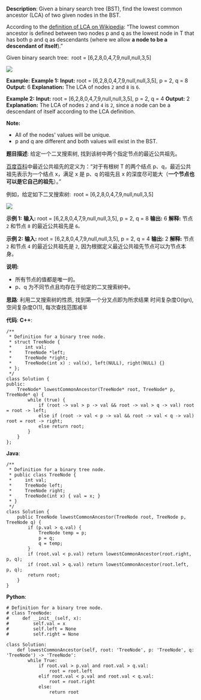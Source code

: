__Description__:
Given a binary search tree (BST), find the lowest common ancestor (LCA) of two given nodes in the BST.

According to the [definition of LCA on Wikipedia](https://en.wikipedia.org/wiki/Lowest_common_ancestor): “The lowest common ancestor is defined between two nodes p and q as the lowest node in T that has both p and q as descendants (where we allow **a node to be a descendant of itself**).”

Given binary search tree:  root = [6,2,8,0,4,7,9,null,null,3,5]

![](http://upload-images.jianshu.io/upload_images/16639143-c196720af1f6ce69.png?imageMogr2/auto-orient/strip%7CimageView2/2/w/1240)

**Example:**
**Example 1:**
**Input:** root = [6,2,8,0,4,7,9,null,null,3,5], p = 2, q = 8
**Output:** 6
**Explanation:** The LCA of nodes `2` and `8` is `6`.

**Example 2:**
**Input:** root = [6,2,8,0,4,7,9,null,null,3,5], p = 2, q = 4
**Output:** 2
**Explanation:** The LCA of nodes `2` and `4` is `2`, since a node can be a descendant of itself according to the LCA definition.

**Note:**

*   All of the nodes' values will be unique.
*   p and q are different and both values will exist in the BST.


__题目描述__:
给定一个二叉搜索树, 找到该树中两个指定节点的最近公共祖先。

[百度百科](https://baike.baidu.com/item/%E6%9C%80%E8%BF%91%E5%85%AC%E5%85%B1%E7%A5%96%E5%85%88/8918834?fr=aladdin)中最近公共祖先的定义为：“对于有根树 T 的两个结点 p、q，最近公共祖先表示为一个结点 x，满足 x 是 p、q 的祖先且 x 的深度尽可能大（**一个节点也可以是它自己的祖先**）。”

例如，给定如下二叉搜索树:  root = [6,2,8,0,4,7,9,null,null,3,5]

![](http://upload-images.jianshu.io/upload_images/16639143-1c89c3214d035cd5.png?imageMogr2/auto-orient/strip%7CimageView2/2/w/1240)

**示例 1:**
**输入:** root = [6,2,8,0,4,7,9,null,null,3,5], p = 2, q = 8
**输出:** 6
**解释:** 节点 `2` 和节点 `8` 的最近公共祖先是 `6。`

**示例 2:**
**输入:** root = [6,2,8,0,4,7,9,null,null,3,5], p = 2, q = 4
**输出:** 2
**解释:** 节点 `2` 和节点 `4` 的最近公共祖先是 `2`, 因为根据定义最近公共祖先节点可以为节点本身。

**说明:**

*   所有节点的值都是唯一的。
*   p、q 为不同节点且均存在于给定的二叉搜索树中。


__思路__:
利用二叉搜索树的性质, 找到第一个分叉点即为所求结果
时间复杂度O(lgn), 空间复杂度O(1), 每次查找范围减半

__代码__:
__C++__:
```
/**
 * Definition for a binary tree node.
 * struct TreeNode {
 *     int val;
 *     TreeNode *left;
 *     TreeNode *right;
 *     TreeNode(int x) : val(x), left(NULL), right(NULL) {}
 * };
 */
class Solution {
public:
    TreeNode* lowestCommonAncestor(TreeNode* root, TreeNode* p, TreeNode* q) {
        while (true) {
            if (root -> val > p -> val && root -> val > q -> val) root = root -> left;
            else if (root -> val < p -> val && root -> val < q -> val) root = root -> right;
            else return root;
        }
    }
};
```

__Java__:
```
/**
 * Definition for a binary tree node.
 * public class TreeNode {
 *     int val;
 *     TreeNode left;
 *     TreeNode right;
 *     TreeNode(int x) { val = x; }
 * }
 */
class Solution {
    public TreeNode lowestCommonAncestor(TreeNode root, TreeNode p, TreeNode q) {
        if (p.val > q.val) {
            TreeNode temp = p;
            p = q;
            q = temp;
        }
        if (root.val < p.val) return lowestCommonAncestor(root.right, p, q);
        if (root.val > q.val) return lowestCommonAncestor(root.left, p, q);
        return root;
    }
}
```

__Python__:
```
# Definition for a binary tree node.
# class TreeNode:
#     def __init__(self, x):
#         self.val = x
#         self.left = None
#         self.right = None

class Solution:
    def lowestCommonAncestor(self, root: 'TreeNode', p: 'TreeNode', q: 'TreeNode') -> 'TreeNode':
        while True:
            if root.val > p.val and root.val > q.val:
                root = root.left
            elif root.val < p.val and root.val < q.val:
                root = root.right
            else:
                return root
```
